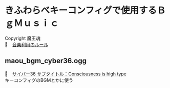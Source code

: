 # きふわらべキーコンフィグで使用するＢｇＭｕｓｉｃ

Copyright 魔王魂  
📖　[音楽利用のルール](https://maou.audio/rule/)  


## maou_bgm_cyber36.ogg

🎵　[サイバー36 サブタイトル：Consciousness is high type](https://maou.audio/bgm_cyber36/)  
キーコンフィグのBGMとかに使う  
